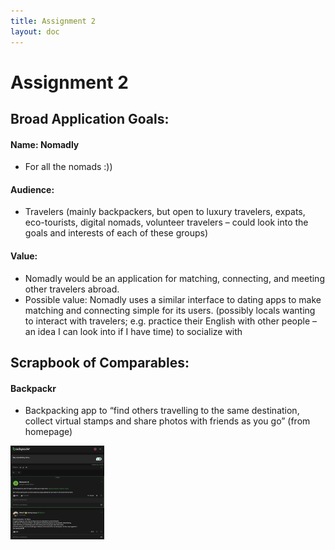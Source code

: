 ```yaml
---
title: Assignment 2
layout: doc
---
```


# Assignment 2

## Broad Application Goals: 
#### Name: Nomadly 
- For all the nomads :))

#### Audience: 
- Travelers (mainly backpackers, but open to luxury travelers, expats, eco-tourists, digital nomads, volunteer travelers – could look into the goals and interests of each of these groups)

#### Value: 
- Nomadly would be an application for matching, connecting, and meeting other travelers abroad. 
- Possible value: Nomadly uses a similar interface to dating apps to make matching and connecting simple for its users.
(possibly locals wanting to interact with travelers; e.g. practice their English with other people – an idea I can look into if I have time) to socialize with

## Scrapbook of Comparables:
#### Backpackr
- Backpacking app to “find others travelling to the same destination, collect virtual stamps and share photos with friends as you go” (from homepage)

<img src="./images/backpackr1.png" alt="alt text" width="150" height="150">

